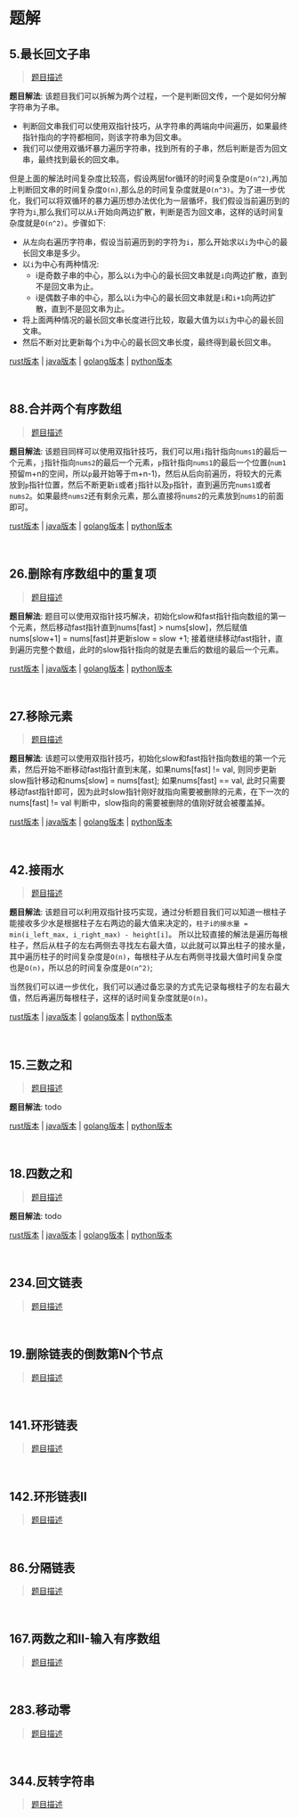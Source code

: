 # 题解

## 5.最长回文子串

> [题目描述](https://leetcode-cn.com/problems/longest-palindromic-substring/)

**题目解法**: 该题目我们可以拆解为两个过程，一个是判断回文传，一个是如何分解字符串为子串。

- 判断回文串我们可以使用双指针技巧，从字符串的两端向中间遍历，如果最终指针指向的字符都相同，则该字符串为回文串。
- 我们可以使用双循坏暴力遍历字符串，找到所有的子串，然后判断是否为回文串，最终找到最长的回文串。

但是上面的解法时间复杂度比较高，假设两层for循环的时间复杂度是`O(n^2)`,再加上判断回文串的时间复杂度`O(n)`,那么总的时间复杂度就是`O(n^3)`。为了进一步优化，我们可以将双循环的暴力遍历想办法优化为一层循坏，我们假设当前遍历到的字符为`i`,那么我们可以从`i`开始向两边扩散，判断是否为回文串，这样的话时间复杂度就是`O(n^2)`。步骤如下:

- 从左向右遍历字符串，假设当前遍历到的字符为`i`，那么开始求以`i`为中心的最长回文串是多少。
- 以`i`为中心有两种情况:
  - i是奇数子串的中心，那么以`i`为中心的最长回文串就是`i`向两边扩散，直到不是回文串为止。
  - i是偶数子串的中心，那么以`i`为中心的最长回文串就是`i`和`i+1`向两边扩散，直到不是回文串为止。
- 将上面两种情况的最长回文串长度进行比较，取最大值为以`i`为中心的最长回文串。
- 然后不断对比更新每个`i`为中心的最长回文串长度，最终得到最长回文串。

[rust版本](../../../codes/rust/5.最长回文子串.rs) |
[java版本](../../../codes/java/5.最长回文子串.java) |
[golang版本](../../../codes/golang/5.最长回文子串.go) |
[python版本](../../../codes/python/5.最长回文子串.py)

</br>

## 88.合并两个有序数组

> [题目描述](https://leetcode-cn.com/problems/merge-sorted-array/)

**题目解法**: 该题目同样可以使用双指针技巧，我们可以用`i`指针指向`nums1`的最后一个元素，`j`指针指向`nums2`的最后一个元素，`p`指针指向`nums1`的最后一个位置(`num1`预留m+n的空间，所以`p`最开始等于m+n-1)，然后从后向前遍历，将较大的元素放到`p`指针位置，然后不断更新`i`或者`j`指针以及`p`指针，直到遍历完`nums1`或者`nums2`。如果最终`nums2`还有剩余元素，那么直接将`nums2`的元素放到`nums1`的前面即可。

[rust版本](../../../codes/rust/88.合并两个有序数组.rs) |
[java版本](../../../codes/java/88.合并两个有序数组.java) |
[golang版本](../../../codes/golang/88.合并两个有序数组.go) |
[python版本](../../../codes/python/88.合并两个有序数组.py)

</br>

## 26.删除有序数组中的重复项

> [题目描述](https://leetcode-cn.com/problems/remove-duplicates-from-sorted-array/)

**题目解法**: 题目可以使用双指针技巧解决，初始化slow和fast指针指向数组的第一个元素，然后移动fast指针直到nums[fast] > nums[slow]，然后赋值nums[slow+1] = nums[fast]并更新slow = slow +1; 接着继续移动fast指针，直到遍历完整个数组，此时的slow指针指向的就是去重后的数组的最后一个元素。

[rust版本](../../../codes/rust/26.删除有序数组中的重复项.rs) |
[java版本](../../../codes/java/26.删除有序数组中的重复项.java) |
[golang版本](../../../codes/golang/26.删除有序数组中的重复项.go) |
[python版本](../../../codes/python/26.删除有序数组中的重复项.py)

</br>

## 27.移除元素

> [题目描述](https://leetcode-cn.com/problems/remove-element/)

**题目解法**: 该题可以使用双指针技巧，初始化slow和fast指针指向数组的第一个元素，然后开始不断移动fast指针直到末尾，如果nums[fast] != val, 则同步更新slow指针移动和nums[slow] = nums[fast]; 如果nums[fast] == val, 此时只需要移动fast指针即可，因为此时slow指针刚好就指向需要被删除的元素，在下一次的nums[fast] != val 判断中，slow指向的需要被删除的值刚好就会被覆盖掉。

[rust版本](../../../codes/rust/27.移除元素.rs) |
[java版本](../../../codes/java/27.移除元素.java) |
[golang版本](../../../codes/golang/27.移除元素.go) |
[python版本](../../../codes/python/27.移除元素.py)

</br>

## 42.接雨水

> [题目描述](https://leetcode-cn.com/problems/trapping-rain-water/)

**题目解法**: 该题目可以利用双指针技巧实现，通过分析题目我们可以知道一根柱子能接收多少水是根据柱子左右两边的最大值来决定的，`柱子i的接水量 = min(i_left_max, i_right_max) - height[i]`。 所以比较直接的解法是遍历每根柱子，然后从柱子的左右两侧去寻找左右最大值，以此就可以算出柱子的接水量，其中遍历柱子的时间复杂度是`O(n)`，每根柱子从左右两侧寻找最大值时间复杂度也是`O(n)`，所以总的时间复杂度是`O(n^2)`;

当然我们可以进一步优化，我们可以通过备忘录的方式先记录每根柱子的左右最大值，然后再遍历每根柱子，这样的话时间复杂度就是`O(n)`。

[rust版本](../../../codes/rust/42.接雨水.rs) |
[java版本](../../../codes/java/42.接雨水.java) |
[golang版本](../../../codes/golang/42.接雨水.go) |
[python版本](../../../codes/python/42.接雨水.py)

</br>

## 15.三数之和

> [题目描述](https://leetcode-cn.com/problems/3sum/)

**题目解法**: todo

[rust版本](../../../codes/rust/15.三数之和.rs) |
[java版本](../../../codes/java/15.三数之和.java) |
[golang版本](../../../codes/golang/15.三数之和.go) |
[python版本](../../../codes/python/15.三数之和.py)

</br>

## 18.四数之和

> [题目描述](https://leetcode-cn.com/problems/4sum/)

**题目解法**: todo

[rust版本](../../../codes/rust/18.四数之和.rs) |
[java版本](../../../codes/java/18.四数之和.java) |
[golang版本](../../../codes/golang/18.四数之和.go) |
[python版本](../../../codes/python/18.四数之和.py)

</br>

## 234.回文链表

> [题目描述](https://leetcode-cn.com/problems/palindrome-linked-list/)

</br>

## 19.删除链表的倒数第N个节点

> [题目描述](https://leetcode-cn.com/problems/remove-nth-node-from-end-of-list/)

</br>

## 141.环形链表

> [题目描述](https://leetcode-cn.com/problems/linked-list-cycle/)

</br>

## 142.环形链表II

> [题目描述](https://leetcode-cn.com/problems/linked-list-cycle-ii/)

</br>

## 86.分隔链表

> [题目描述](https://leetcode-cn.com/problems/partition-list/)

</br>

## 167.两数之和II-输入有序数组

> [题目描述](https://leetcode-cn.com/problems/two-sum-ii-input-array-is-sorted/)

</br>

## 283.移动零

> [题目描述](https://leetcode-cn.com/problems/move-zeroes/)

</br>

## 344.反转字符串

> [题目描述](https://leetcode-cn.com/problems/reverse-string/)

</br>

